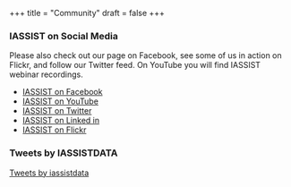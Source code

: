 +++
title = "Community"
draft = false
+++

### IASSIST on Social Media

Please also check out our page on Facebook, see some of us in action on Flickr, and follow our Twitter feed. On YouTube you will find IASSIST webinar recordings. 

- [IASSIST on Facebook](https://www.facebook.com/iassistdata/)
- [IASSIST on YouTube](https://www.youtube.com/channel/UC315efmsReDcFbWHpWBmb9g)
- [IASSIST on Twitter](https://twitter.com/iassistdata)
- [IASSIST on Linked in](http://www.linkedin.com/groups?home=&amp;gid=113890&amp;trk=anet_ug_hm)
- [IASSIST on Flickr](http://www.flickr.com/search/?w=all&amp;q=iassist&amp;m=text)

### Tweets by IASSISTDATA

<a class="twitter-timeline" data-width="400" data-height="600" href="https://twitter.com/iassistdata?ref_src=twsrc%5Etfw">Tweets by iassistdata</a> <script async src="https://platform.twitter.com/widgets.js" charset="utf-8"></script> 

<!-- #### Below are the pages that are currently listed under "Community". -->